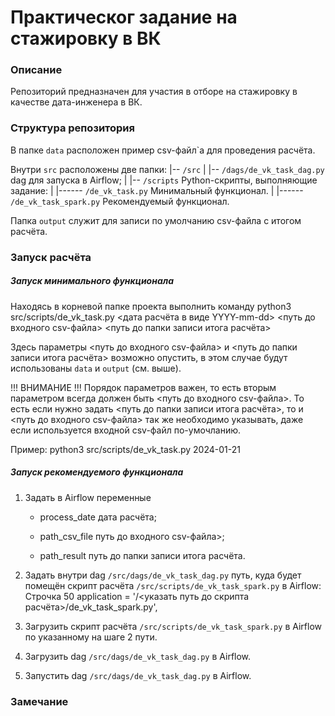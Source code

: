 # Практическог задание на стажировку в ВК


### Описание
Репозиторий предназначен для участия в отборе на стажировку в качестве дата-инженера в ВК.


### Структура репозитория

В папке `data` расположен пример csv-файл`а для проведения расчёта.

Внутри `src` расположены две папки:
|-- `/src`
|     |-- `/dags/de_vk_task_dag.py` dag для запуска в Airflow;
|     |-- `/scripts` Python-скрипты, выполняющие задание:
|     |------ `/de_vk_task.py` Минимальный функционал.
|     |------ `/de_vk_task_spark.py` Рекомендуемый функционал.

Папка `output` служит для записи по умолчанию csv-файла c итогом расчёта. 


### Запуск расчёта

##### Запуск минимального функционала

Находясь в корневой папке проекта выполнить команду
python3 src/scripts/de_vk_task.py <дата расчёта в виде YYYY-mm-dd> <путь до входного csv-файла> <путь до папки записи итога расчёта>

Здесь параметры <путь до входного csv-файла> и <путь до папки записи итога расчёта> возможно опустить, в этом случае будут использованы `data` и `output` (см. выше).

!!! ВНИМАНИЕ !!! Порядок параметров важен, то есть вторым параметром всегда должен быть <путь до входного csv-файла>. То есть если нужно задать <путь до папки записи итога расчёта>, то и <путь до входного csv-файла> так же необходимо указывать, даже если используется входной csv-файл по-умочланию.

Пример:
python3 src/scripts/de_vk_task.py 2024-01-21


##### Запуск рекомендуемого функционала

1. Задать в Airflow переменные

    * process_date дата расчёта;

    * path_csv_file путь до входного csv-файла>;

    * path_result путь до папки записи итога расчёта.

2. Задать внутри dag `/src/dags/de_vk_task_dag.py` путь, куда будет помещён скрипт расчёта `/src/scripts/de_vk_task_spark.py` в Airflow:
Строчка 50
   application = '/<указать путь до скрипта расчёта>/de_vk_task_spark.py',

3. Загрузить скрипт расчёта `/src/scripts/de_vk_task_spark.py` в Airflow по указанному на шаге 2 пути.

4. Загрузить dag `/src/dags/de_vk_task_dag.py` в Airflow.

5. Запустить dag `/src/dags/de_vk_task_dag.py` в Airflow.


### Замечание


